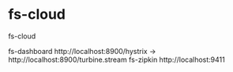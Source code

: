 # fs-cloud
fs-cloud

fs-dashboard  http://localhost:8900/hystrix -> http://localhost:8900/turbine.stream
fs-zipkin     http://localhost:9411